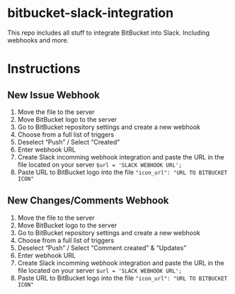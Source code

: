 # bitbucket-slack-integration
This repo includes all stuff to integrate BitBucket into Slack. Including webhooks and more.


# Instructions

## New Issue Webhook

1. Move the file to the server
3. Move BitBucket logo to the server
2. Go to BitBucket repository settings and create a new webhook
3. Choose from a full list of triggers
4. Deselect “Push” / Select “Created”
5. Enter webhook URL
6. Create Slack incomming webhook integration and paste the URL in the file located on your server `$url = 'SLACK WEBHOOK URL';`
7. Paste URL to BitBucket logo into the file `"icon_url": "URL TO BITBUCKET ICON"`

## New Changes/Comments Webhook

1. Move the file to the server
3. Move BitBucket logo to the server
2. Go to BitBucket repository settings and create a new webhook
3. Choose from a full list of triggers
4. Deselect “Push” / Select “Comment created” & “Updates”
5. Enter webhook URL
6. Create Slack incomming webhook integration and paste the URL in the file located on your server `$url = 'SLACK WEBHOOK URL';`
7. Paste URL to BitBucket logo into the file `"icon_url": "URL TO BITBUCKET ICON"`